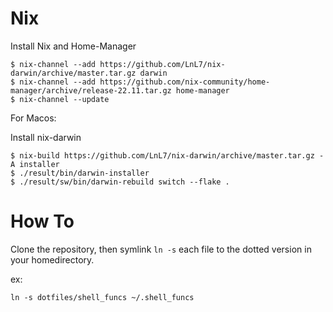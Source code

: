 # Nix

Install Nix and Home-Manager
```shell
$ nix-channel --add https://github.com/LnL7/nix-darwin/archive/master.tar.gz darwin 
$ nix-channel --add https://github.com/nix-community/home-manager/archive/release-22.11.tar.gz home-manager 
$ nix-channel --update
```

For Macos:

Install nix-darwin
```shell
$ nix-build https://github.com/LnL7/nix-darwin/archive/master.tar.gz -A installer
$ ./result/bin/darwin-installer
$ ./result/sw/bin/darwin-rebuild switch --flake .
```



# How To

Clone the repository, then symlink `ln -s` each file to the dotted version in your homedirectory.

ex:

```ln -s dotfiles/shell_funcs ~/.shell_funcs```

